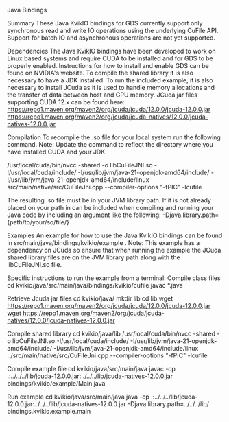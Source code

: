 Java Bindings

Summary
These Java KvikIO bindings for GDS currently support only synchronous read and write IO operations using the underlying CuFile API. Support for batch IO and asynchronous operations are not yet supported.

Dependencies
The Java KvikIO bindings have been developed to work on Linux based systems and require CUDA to be installed and for GDS to be properly enabled. Instructions for how to install and enable GDS can be found on NVIDIA's website. To compile the shared library it is also necessary to have a JDK installed. To run the included example, it is also necessary to install JCuda as it is used to handle memory allocations and the transfer of data between host and GPU memory. JCuda jar files supporting CUDA 12.x can be found here:
https://repo1.maven.org/maven2/org/jcuda/jcuda/12.0.0/jcuda-12.0.0.jar
https://repo1.maven.org/maven2/org/jcuda/jcuda-natives/12.0.0/jcuda-natives-12.0.0.jar

Compilation
To recompile the .so file for your local system run the following command. Note: Update the command to reflect the directory where you have installed CUDA and your JDK.

/usr/local/cuda/bin/nvcc -shared -o libCuFileJNI.so -I/usr/local/cuda/include/ -I/usr/lib/jvm/java-21-openjdk-amd64/include/ -I/usr/lib/jvm/java-21-openjdk-amd64/include/linux src/main/native/src/CuFileJni.cpp --compiler-options "-fPIC" -lcufile

The resulting .so file must be in your JVM library path. If it is not already placed on your path in can be included when compiling and running your Java code by including an argument like the following:
-Djava.library.path={path/to/your/so/file/}

Examples
An example for how to use the Java KvikIO bindings can be found in src/main/java/bindings/kvikio/example . Note: This example has a dependency on JCuda so ensure that when running the example the JCuda shared library files are on the JVM library path along with the libCuFileJNI.so file.

Specific instructions to run the example from a terminal:
Compile class files
cd kvikio/java/src/main/java/bindings/kvikio/cufile
javac \*.java

Retrieve Jcuda jar files
cd kvikio/java/
mkdir lib
cd lib
wget https://repo1.maven.org/maven2/org/jcuda/jcuda/12.0.0/jcuda-12.0.0.jar
wget https://repo1.maven.org/maven2/org/jcuda/jcuda-natives/12.0.0/jcuda-natives-12.0.0.jar

Compile shared library
cd kvikio/java/lib
/usr/local/cuda/bin/nvcc -shared -o libCuFileJNI.so -I/usr/local/cuda/include/ -I/usr/lib/jvm/java-21-openjdk-amd64/include/ -I/usr/lib/jvm/java-21-openjdk-amd64/include/linux ../src/main/native/src/CuFileJni.cpp --compiler-options "-fPIC" -lcufile

Compile example file
cd kvikio/java/src/main/java 
javac -cp .:../../../lib/jcuda-12.0.0.jar:../../../lib/jcuda-natives-12.0.0.jar bindings/kvikio/example/Main.java

Run example
cd kvikio/java/src/main/java 
java -cp .:../../../lib/jcuda-12.0.0.jar:../../../lib/jcuda-natives-12.0.0.jar -Djava.library.path=../../../lib/ bindings.kvikio.example.main
